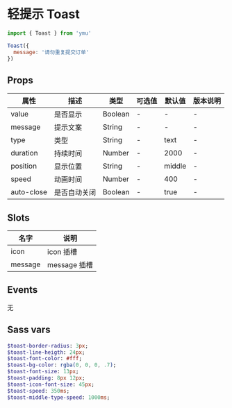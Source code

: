 # 轻提示 Toast

```js
import { Toast } from 'ymu'

Toast({
  message: '请勿重复提交订单'
})
```

## Props

| 属性 | 描述 | 类型 | 可选值 | 默认值 | 版本说明 |
| - | - | - | - | - | - |
| value | 是否显示 | Boolean | - | - | - |
| message | 提示文案 | String | - | - | - |
| type | 类型 | String | - | text | - |
| duration | 持续时间 | Number | - | 2000 | - |
| position | 显示位置 | String | - | middle | - |
| speed | 动画时间 | Number | - | 400 | - |
| auto-close | 是否自动关闭 | Boolean | - | true | - |

## Slots

| 名字 | 说明 |
| - | - |
| icon | icon 插槽 |
| message | message 插槽 |

## Events

无

## Sass vars

```sass
$toast-border-radius: 3px;
$toast-line-heigth: 24px;
$toast-font-color: #fff;
$toast-bg-color: rgba(0, 0, 0, .7);
$toast-font-size: 13px;
$toast-padding: 8px 12px;
$toast-icon-font-size: 45px;
$toast-speed: 350ms;
$toast-middle-type-speed: 1000ms;
```